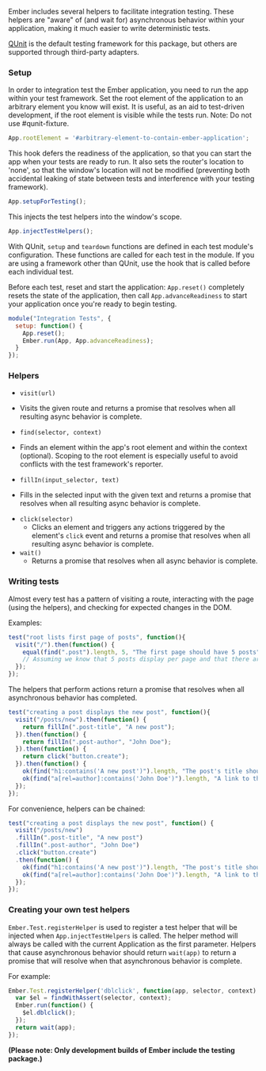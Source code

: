 Ember includes several helpers to facilitate integration testing. These helpers are "aware" of (and wait for) asynchronous behavior within your application, making it much easier to write deterministic tests.

[QUnit](http://qunitjs.com/) is the default testing framework for this package, but others are supported through third-party adapters.

### Setup
In order to integration test the Ember application, you need to run the app within your test framework. Set the root element of the application to an arbitrary element you know will exist. It is useful, as an aid to test-driven development, if the root element is visible while the tests run. Note: Do not use #qunit-fixture.

```javascript
App.rootElement = '#arbitrary-element-to-contain-ember-application';
```

This hook defers the readiness of the application, so that you can start the app when your tests are ready to run. It also sets the router's location to 'none', so that the window's location will not be modified (preventing both accidental leaking of state between tests and interference with your testing framework).

```javascript
App.setupForTesting();
```

This injects the test helpers into the window's scope.

```javascript
App.injectTestHelpers();
```

With QUnit, `setup` and `teardown` functions are defined in each test module's configuration. These functions are called for each test in the module. If you are using a framework other than QUnit, use the hook that is called before each individual test. 

Before each test, reset and start the application: `App.reset()` completely resets the state of the application, then call `App.advanceReadiness` to start your application once you're ready to begin testing.

```javascript
module("Integration Tests", {
  setup: function() {
    App.reset();
    Ember.run(App, App.advanceReadiness);
  }
});
```

### Helpers

* `visit(url)`
 - Visits the given route and returns a promise that resolves when all resulting async behavior is complete.
* `find(selector, context)`
 - Finds an element within the app's root element and within the context (optional). Scoping to the root element is especially useful to avoid conflicts with the test framework's reporter.
* `fillIn(input_selector, text)`
 - Fills in the selected input with the given text and returns a promise that resolves when all resulting async behavior is complete.
* `click(selector)`
  - Clicks an element and triggers any actions triggered by the element's `click` event and returns a promise that resolves when all resulting async behavior is complete.
* `wait()`
  - Returns a promise that resolves when all async behavior is complete.

### Writing tests

Almost every test has a pattern of visiting a route, interacting with the page (using the helpers), and checking for expected changes in the DOM. 

Examples:

```javascript 
test("root lists first page of posts", function(){
  visit("/").then(function() {
    equal(find(".post").length, 5, "The first page should have 5 posts"); 
    // Assuming we know that 5 posts display per page and that there are more than 5 posts
  });
});
```

The helpers that perform actions return a promise that resolves when all asynchronous behavior has completed.

```javascript
test("creating a post displays the new post", function(){
  visit("/posts/new").then(function() {
    return fillIn(".post-title", "A new post");  
  }).then(function() {
    return fillIn(".post-author", "John Doe");
  }).then(function() {
    return click("button.create");
  }).then(function() {
    ok(find("h1:contains('A new post')").length, "The post's title should display");
    ok(find("a[rel=author]:contains('John Doe')").length, "A link to the author should display");
  });
});
```

For convenience, helpers can be chained: 

```javascript
test("creating a post displays the new post", function() {
  visit("/posts/new")
  .fillIn(".post-title", "A new post")  
  .fillIn(".post-author", "John Doe")
  .click("button.create")
  .then(function() {
    ok(find("h1:contains('A new post')").length, "The post's title should display");
    ok(find("a[rel=author]:contains('John Doe')").length, "A link to the author should display");
  });
});
```

### Creating your own test helpers

`Ember.Test.registerHelper` is used to register a test helper that will be injected when `App.injectTestHelpers` is called.
The helper method will always be called with the current Application as the first parameter. Helpers that cause asynchronous behavior should return `wait(app)` to return a promise that will resolve when that asynchronous behavior is complete.

For example:
    
```javascript
Ember.Test.registerHelper('dblclick', function(app, selector, context) {
  var $el = findWithAssert(selector, context);
  Ember.run(function() {
    $el.dblclick();
  });
  return wait(app);
});
```

**(Please note: Only development builds of Ember include the testing package.)**
